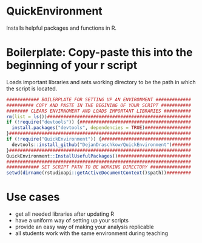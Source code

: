# QuickEnvironment
Installs helpful packages and functions in R.

# Boilerplate: Copy-paste this into the beginning of your r script
Loads important libraries and sets working directory to be the path in which the script is located.

```r
############ BOILERPLATE FOR SETTING UP AN ENVIRONMENT ############# 
########## COPY AND PASTE IN THE BEGINING OF YOUR SCRIPT ###########
######## CLEARS ENVIRNOMENT AND LOADS IMPORTANT LIBRARIES ##########
rm(list = ls())#####################################################
if (!require("devtools")) {#########################################
  install.packages("devtools", dependencies = TRUE)#################
}###################################################################
if (!require("QuickEnvironment")) {#################################
  devtools::install_github("DejanDraschkow/QuickEnvironment")####### 
}###################################################################
QuickEnvironment::InstallUsefulPackages()###########################
####################################################################
############ SET SCRIPT PATH TO BE WORKING DIRECTORY ############### 
setwd(dirname(rstudioapi::getActiveDocumentContext()$path))#########

```

# Use cases
- get all needed libraries after updating R
- have a uniform way of setting up your scripts
- provide an easy way of making your analysis replicable
- all students work with the same environment during teaching
